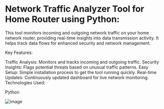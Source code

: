 <h1>Network Traffic Analyzer Tool for Home Router using Python:</h1>
This tool monitors incoming and outgoing network traffic on your home network router, providing real-time insights into data transmission activity. It helps track data flows for enhanced security and network management.

Key Features:

Traffic Analysis: Monitors and tracks incoming and outgoing traffic.
Security Insights: Flags potential threats based on unusual traffic patterns.
Easy Setup: Simple installation process to get the tool running quickly.
Real-time Updates: Continuously updated dashboard for live network monitoring.
Technologies Used:

Python

![image](https://github.com/user-attachments/assets/eff15cc1-e1d5-493b-9cc7-c8e7fd7d6fa0)


